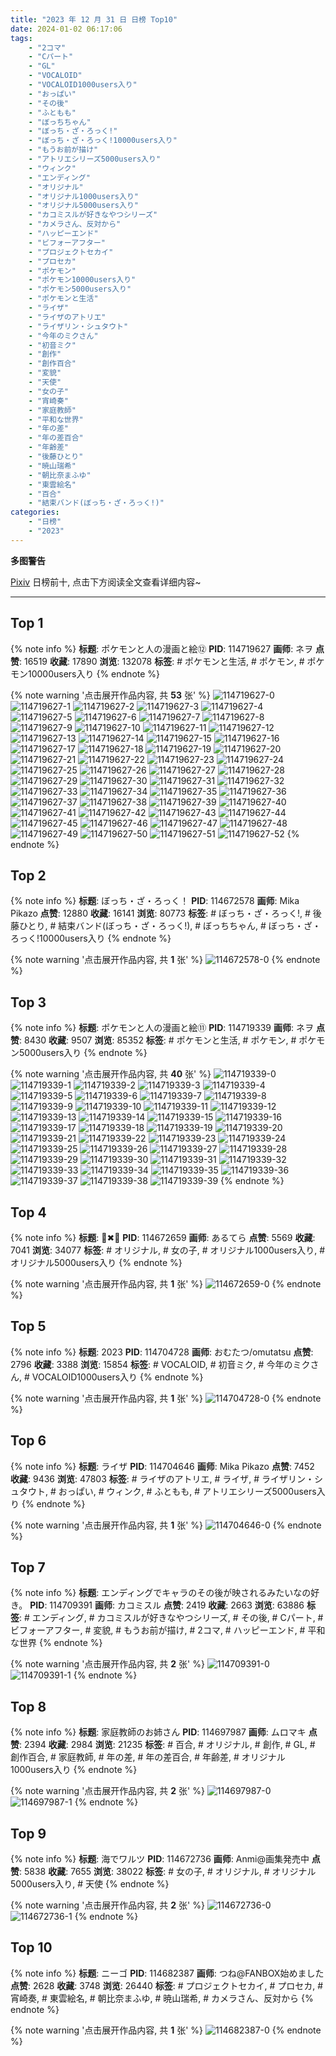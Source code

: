 ```yaml
---
title: "2023 年 12 月 31 日 日榜 Top10"
date: 2024-01-02 06:17:06
tags:
    - "2コマ"
    - "Cパート"
    - "GL"
    - "VOCALOID"
    - "VOCALOID1000users入り"
    - "おっぱい"
    - "その後"
    - "ふともも"
    - "ぼっちちゃん"
    - "ぼっち・ざ・ろっく!"
    - "ぼっち・ざ・ろっく!10000users入り"
    - "もうお前が描け"
    - "アトリエシリーズ5000users入り"
    - "ウィンク"
    - "エンディング"
    - "オリジナル"
    - "オリジナル1000users入り"
    - "オリジナル5000users入り"
    - "カコミスルが好きなやつシリーズ"
    - "カメラさん、反対から"
    - "ハッピーエンド"
    - "ビフォーアフター"
    - "プロジェクトセカイ"
    - "プロセカ"
    - "ポケモン"
    - "ポケモン10000users入り"
    - "ポケモン5000users入り"
    - "ポケモンと生活"
    - "ライザ"
    - "ライザのアトリエ"
    - "ライザリン・シュタウト"
    - "今年のミクさん"
    - "初音ミク"
    - "創作"
    - "創作百合"
    - "変貌"
    - "天使"
    - "女の子"
    - "宵崎奏"
    - "家庭教師"
    - "平和な世界"
    - "年の差"
    - "年の差百合"
    - "年齢差"
    - "後藤ひとり"
    - "暁山瑞希"
    - "朝比奈まふゆ"
    - "東雲絵名"
    - "百合"
    - "結束バンド(ぼっち・ざ・ろっく!)"
categories:
    - "日榜"
    - "2023"
---
```


<i class="fa fa-triangle-exclamation"></i>**多图警告**<i class="fa fa-triangle-exclamation"></i>

[Pixiv](https://www.pixiv.net/) 日榜前十, 点击下方阅读全文查看详细内容~

<!-- more -->

---

## Top 1

{% note info %}
**标题**: ポケモンと人の漫画と絵⑫
**PID**: 114719627 **画师**: ネヲ
**点赞**: 16519 **收藏**: 17890 **浏览**: 132078
**标签**: # ポケモンと生活, # ポケモン, # ポケモン10000users入り
{% endnote %}

{% note warning '点击展开作品内容, 共 **53** 张' %}
![114719627-0](https://i.pixiv.re/img-original/img/2023/12/31/12/14/15/114719627_p0.png)
![114719627-1](https://i.pixiv.re/img-original/img/2023/12/31/12/14/15/114719627_p1.png)
![114719627-2](https://i.pixiv.re/img-original/img/2023/12/31/12/14/15/114719627_p2.png)
![114719627-3](https://i.pixiv.re/img-original/img/2023/12/31/12/14/15/114719627_p3.png)
![114719627-4](https://i.pixiv.re/img-original/img/2023/12/31/12/14/15/114719627_p4.png)
![114719627-5](https://i.pixiv.re/img-original/img/2023/12/31/12/14/15/114719627_p5.png)
![114719627-6](https://i.pixiv.re/img-original/img/2023/12/31/12/14/15/114719627_p6.png)
![114719627-7](https://i.pixiv.re/img-original/img/2023/12/31/12/14/15/114719627_p7.png)
![114719627-8](https://i.pixiv.re/img-original/img/2023/12/31/12/14/15/114719627_p8.png)
![114719627-9](https://i.pixiv.re/img-original/img/2023/12/31/12/14/15/114719627_p9.png)
![114719627-10](https://i.pixiv.re/img-original/img/2023/12/31/12/14/15/114719627_p10.png)
![114719627-11](https://i.pixiv.re/img-original/img/2023/12/31/12/14/15/114719627_p11.png)
![114719627-12](https://i.pixiv.re/img-original/img/2023/12/31/12/14/15/114719627_p12.png)
![114719627-13](https://i.pixiv.re/img-original/img/2023/12/31/12/14/15/114719627_p13.png)
![114719627-14](https://i.pixiv.re/img-original/img/2023/12/31/12/14/15/114719627_p14.png)
![114719627-15](https://i.pixiv.re/img-original/img/2023/12/31/12/14/15/114719627_p15.png)
![114719627-16](https://i.pixiv.re/img-original/img/2023/12/31/12/14/15/114719627_p16.png)
![114719627-17](https://i.pixiv.re/img-original/img/2023/12/31/12/14/15/114719627_p17.png)
![114719627-18](https://i.pixiv.re/img-original/img/2023/12/31/12/14/15/114719627_p18.png)
![114719627-19](https://i.pixiv.re/img-original/img/2023/12/31/12/14/15/114719627_p19.png)
![114719627-20](https://i.pixiv.re/img-original/img/2023/12/31/12/14/15/114719627_p20.png)
![114719627-21](https://i.pixiv.re/img-original/img/2023/12/31/12/14/15/114719627_p21.png)
![114719627-22](https://i.pixiv.re/img-original/img/2023/12/31/12/14/15/114719627_p22.png)
![114719627-23](https://i.pixiv.re/img-original/img/2023/12/31/12/14/15/114719627_p23.png)
![114719627-24](https://i.pixiv.re/img-original/img/2023/12/31/12/14/15/114719627_p24.png)
![114719627-25](https://i.pixiv.re/img-original/img/2023/12/31/12/14/15/114719627_p25.png)
![114719627-26](https://i.pixiv.re/img-original/img/2023/12/31/12/14/15/114719627_p26.png)
![114719627-27](https://i.pixiv.re/img-original/img/2023/12/31/12/14/15/114719627_p27.png)
![114719627-28](https://i.pixiv.re/img-original/img/2023/12/31/12/14/15/114719627_p28.png)
![114719627-29](https://i.pixiv.re/img-original/img/2023/12/31/12/14/15/114719627_p29.png)
![114719627-30](https://i.pixiv.re/img-original/img/2023/12/31/12/14/15/114719627_p30.png)
![114719627-31](https://i.pixiv.re/img-original/img/2023/12/31/12/14/15/114719627_p31.png)
![114719627-32](https://i.pixiv.re/img-original/img/2023/12/31/12/14/15/114719627_p32.png)
![114719627-33](https://i.pixiv.re/img-original/img/2023/12/31/12/14/15/114719627_p33.png)
![114719627-34](https://i.pixiv.re/img-original/img/2023/12/31/12/14/15/114719627_p34.png)
![114719627-35](https://i.pixiv.re/img-original/img/2023/12/31/12/14/15/114719627_p35.png)
![114719627-36](https://i.pixiv.re/img-original/img/2023/12/31/12/14/15/114719627_p36.png)
![114719627-37](https://i.pixiv.re/img-original/img/2023/12/31/12/14/15/114719627_p37.png)
![114719627-38](https://i.pixiv.re/img-original/img/2023/12/31/12/14/15/114719627_p38.png)
![114719627-39](https://i.pixiv.re/img-original/img/2023/12/31/12/14/15/114719627_p39.png)
![114719627-40](https://i.pixiv.re/img-original/img/2023/12/31/12/14/15/114719627_p40.png)
![114719627-41](https://i.pixiv.re/img-original/img/2023/12/31/12/14/15/114719627_p41.png)
![114719627-42](https://i.pixiv.re/img-original/img/2023/12/31/12/14/15/114719627_p42.png)
![114719627-43](https://i.pixiv.re/img-original/img/2023/12/31/12/14/15/114719627_p43.png)
![114719627-44](https://i.pixiv.re/img-original/img/2023/12/31/12/14/15/114719627_p44.png)
![114719627-45](https://i.pixiv.re/img-original/img/2023/12/31/12/14/15/114719627_p45.png)
![114719627-46](https://i.pixiv.re/img-original/img/2023/12/31/12/14/15/114719627_p46.png)
![114719627-47](https://i.pixiv.re/img-original/img/2023/12/31/12/14/15/114719627_p47.png)
![114719627-48](https://i.pixiv.re/img-original/img/2023/12/31/12/14/15/114719627_p48.png)
![114719627-49](https://i.pixiv.re/img-original/img/2023/12/31/12/14/15/114719627_p49.png)
![114719627-50](https://i.pixiv.re/img-original/img/2023/12/31/12/14/15/114719627_p50.png)
![114719627-51](https://i.pixiv.re/img-original/img/2023/12/31/12/14/15/114719627_p51.png)
![114719627-52](https://i.pixiv.re/img-original/img/2023/12/31/12/14/15/114719627_p52.png)
{% endnote %}

## Top 2

{% note info %}
**标题**: ぼっち・ざ・ろっく！
**PID**: 114672578 **画师**: Mika Pikazo
**点赞**: 12880 **收藏**: 16141 **浏览**: 80773
**标签**: # ぼっち・ざ・ろっく!, # 後藤ひとり, # 結束バンド(ぼっち・ざ・ろっく!), # ぼっちちゃん, # ぼっち・ざ・ろっく!10000users入り
{% endnote %}

{% note warning '点击展开作品内容, 共 **1** 张' %}
![114672578-0](https://i.pixiv.re/img-original/img/2023/12/30/00/00/05/114672578_p0.png)
{% endnote %}

## Top 3

{% note info %}
**标题**: ポケモンと人の漫画と絵⑪
**PID**: 114719339 **画师**: ネヲ
**点赞**: 8430 **收藏**: 9507 **浏览**: 85352
**标签**: # ポケモンと生活, # ポケモン, # ポケモン5000users入り
{% endnote %}

{% note warning '点击展开作品内容, 共 **40** 张' %}
![114719339-0](https://i.pixiv.re/img-original/img/2023/12/31/12/02/49/114719339_p0.png)
![114719339-1](https://i.pixiv.re/img-original/img/2023/12/31/12/02/49/114719339_p1.png)
![114719339-2](https://i.pixiv.re/img-original/img/2023/12/31/12/02/49/114719339_p2.png)
![114719339-3](https://i.pixiv.re/img-original/img/2023/12/31/12/02/49/114719339_p3.png)
![114719339-4](https://i.pixiv.re/img-original/img/2023/12/31/12/02/49/114719339_p4.png)
![114719339-5](https://i.pixiv.re/img-original/img/2023/12/31/12/02/49/114719339_p5.png)
![114719339-6](https://i.pixiv.re/img-original/img/2023/12/31/12/02/49/114719339_p6.png)
![114719339-7](https://i.pixiv.re/img-original/img/2023/12/31/12/02/49/114719339_p7.png)
![114719339-8](https://i.pixiv.re/img-original/img/2023/12/31/12/02/49/114719339_p8.png)
![114719339-9](https://i.pixiv.re/img-original/img/2023/12/31/12/02/49/114719339_p9.png)
![114719339-10](https://i.pixiv.re/img-original/img/2023/12/31/12/02/49/114719339_p10.png)
![114719339-11](https://i.pixiv.re/img-original/img/2023/12/31/12/02/49/114719339_p11.png)
![114719339-12](https://i.pixiv.re/img-original/img/2023/12/31/12/02/49/114719339_p12.png)
![114719339-13](https://i.pixiv.re/img-original/img/2023/12/31/12/02/49/114719339_p13.png)
![114719339-14](https://i.pixiv.re/img-original/img/2023/12/31/12/02/49/114719339_p14.png)
![114719339-15](https://i.pixiv.re/img-original/img/2023/12/31/12/02/49/114719339_p15.png)
![114719339-16](https://i.pixiv.re/img-original/img/2023/12/31/12/02/49/114719339_p16.png)
![114719339-17](https://i.pixiv.re/img-original/img/2023/12/31/12/02/49/114719339_p17.png)
![114719339-18](https://i.pixiv.re/img-original/img/2023/12/31/12/02/49/114719339_p18.png)
![114719339-19](https://i.pixiv.re/img-original/img/2023/12/31/12/02/49/114719339_p19.png)
![114719339-20](https://i.pixiv.re/img-original/img/2023/12/31/12/02/49/114719339_p20.png)
![114719339-21](https://i.pixiv.re/img-original/img/2023/12/31/12/02/49/114719339_p21.png)
![114719339-22](https://i.pixiv.re/img-original/img/2023/12/31/12/02/49/114719339_p22.png)
![114719339-23](https://i.pixiv.re/img-original/img/2023/12/31/12/02/49/114719339_p23.png)
![114719339-24](https://i.pixiv.re/img-original/img/2023/12/31/12/02/49/114719339_p24.png)
![114719339-25](https://i.pixiv.re/img-original/img/2023/12/31/12/02/49/114719339_p25.png)
![114719339-26](https://i.pixiv.re/img-original/img/2023/12/31/12/02/49/114719339_p26.png)
![114719339-27](https://i.pixiv.re/img-original/img/2023/12/31/12/02/49/114719339_p27.png)
![114719339-28](https://i.pixiv.re/img-original/img/2023/12/31/12/02/49/114719339_p28.png)
![114719339-29](https://i.pixiv.re/img-original/img/2023/12/31/12/02/49/114719339_p29.png)
![114719339-30](https://i.pixiv.re/img-original/img/2023/12/31/12/02/49/114719339_p30.png)
![114719339-31](https://i.pixiv.re/img-original/img/2023/12/31/12/02/49/114719339_p31.png)
![114719339-32](https://i.pixiv.re/img-original/img/2023/12/31/12/02/49/114719339_p32.png)
![114719339-33](https://i.pixiv.re/img-original/img/2023/12/31/12/02/49/114719339_p33.png)
![114719339-34](https://i.pixiv.re/img-original/img/2023/12/31/12/02/49/114719339_p34.png)
![114719339-35](https://i.pixiv.re/img-original/img/2023/12/31/12/02/49/114719339_p35.png)
![114719339-36](https://i.pixiv.re/img-original/img/2023/12/31/12/02/49/114719339_p36.png)
![114719339-37](https://i.pixiv.re/img-original/img/2023/12/31/12/02/49/114719339_p37.png)
![114719339-38](https://i.pixiv.re/img-original/img/2023/12/31/12/02/49/114719339_p38.png)
![114719339-39](https://i.pixiv.re/img-original/img/2023/12/31/12/02/49/114719339_p39.png)
{% endnote %}

## Top 4

{% note info %}
**标题**: 🎀✖🖤
**PID**: 114672659 **画师**: あるてら
**点赞**: 5569 **收藏**: 7041 **浏览**: 34077
**标签**: # オリジナル, # 女の子, # オリジナル1000users入り, # オリジナル5000users入り
{% endnote %}

{% note warning '点击展开作品内容, 共 **1** 张' %}
![114672659-0](https://i.pixiv.re/img-original/img/2023/12/30/00/51/48/114672659_p0.png)
{% endnote %}

## Top 5

{% note info %}
**标题**: 2023
**PID**: 114704728 **画师**: おむたつ/omutatsu
**点赞**: 2796 **收藏**: 3388 **浏览**: 15854
**标签**: # VOCALOID, # 初音ミク, # 今年のミクさん, # VOCALOID1000users入り
{% endnote %}

{% note warning '点击展开作品内容, 共 **1** 张' %}
![114704728-0](https://i.pixiv.re/img-original/img/2023/12/31/00/00/22/114704728_p0.jpg)
{% endnote %}

## Top 6

{% note info %}
**标题**: ライザ
**PID**: 114704646 **画师**: Mika Pikazo
**点赞**: 7452 **收藏**: 9436 **浏览**: 47803
**标签**: # ライザのアトリエ, # ライザ, # ライザリン・シュタウト, # おっぱい, # ウィンク, # ふともも, # アトリエシリーズ5000users入り
{% endnote %}

{% note warning '点击展开作品内容, 共 **1** 张' %}
![114704646-0](https://i.pixiv.re/img-original/img/2023/12/31/00/00/05/114704646_p0.png)
{% endnote %}

## Top 7

{% note info %}
**标题**: エンディングでキャラのその後が映されるみたいなの好き。
**PID**: 114709391 **画师**: カコミスル
**点赞**: 2419 **收藏**: 2663 **浏览**: 63886
**标签**: # エンディング, # カコミスルが好きなやつシリーズ, # その後, # Cパート, # ビフォーアフター, # 変貌, # もうお前が描け, # 2コマ, # ハッピーエンド, # 平和な世界
{% endnote %}

{% note warning '点击展开作品内容, 共 **2** 张' %}
![114709391-0](https://i.pixiv.re/img-original/img/2023/12/31/02/44/13/114709391_p0.jpg)
![114709391-1](https://i.pixiv.re/img-original/img/2023/12/31/02/44/13/114709391_p1.jpg)
{% endnote %}

## Top 8

{% note info %}
**标题**: 家庭教師のお姉さん
**PID**: 114697987 **画师**: ムロマキ
**点赞**: 2394 **收藏**: 2984 **浏览**: 21235
**标签**: # 百合, # オリジナル, # 創作, # GL, # 創作百合, # 家庭教師, # 年の差, # 年の差百合, # 年齢差, # オリジナル1000users入り
{% endnote %}

{% note warning '点击展开作品内容, 共 **2** 张' %}
![114697987-0](https://i.pixiv.re/img-original/img/2023/12/30/20/54/18/114697987_p0.jpg)
![114697987-1](https://i.pixiv.re/img-original/img/2023/12/30/20/54/18/114697987_p1.jpg)
{% endnote %}

## Top 9

{% note info %}
**标题**: 海でワルツ
**PID**: 114672736 **画师**: Anmi@画集発売中
**点赞**: 5838 **收藏**: 7655 **浏览**: 38022
**标签**: # 女の子, # オリジナル, # オリジナル5000users入り, # 天使
{% endnote %}

{% note warning '点击展开作品内容, 共 **2** 张' %}
![114672736-0](https://i.pixiv.re/img-original/img/2023/12/30/00/00/40/114672736_p0.jpg)
![114672736-1](https://i.pixiv.re/img-original/img/2023/12/30/00/00/40/114672736_p1.jpg)
{% endnote %}

## Top 10

{% note info %}
**标题**: ニーゴ
**PID**: 114682387 **画师**: つね@FANBOX始めました
**点赞**: 2628 **收藏**: 3748 **浏览**: 26440
**标签**: # プロジェクトセカイ, # プロセカ, # 宵崎奏, # 東雲絵名, # 朝比奈まふゆ, # 暁山瑞希, # カメラさん、反対から
{% endnote %}

{% note warning '点击展开作品内容, 共 **1** 张' %}
![114682387-0](https://i.pixiv.re/img-original/img/2023/12/30/09/38/43/114682387_p0.png)
{% endnote %}
